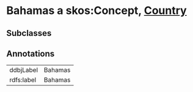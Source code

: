# Bahamas a skos:Concept, [Country](/0.1/Country)

## Subclasses

## Annotations

|||
|-----|-----|
|ddbjLabel|Bahamas|
|rdfs:label|Bahamas|

